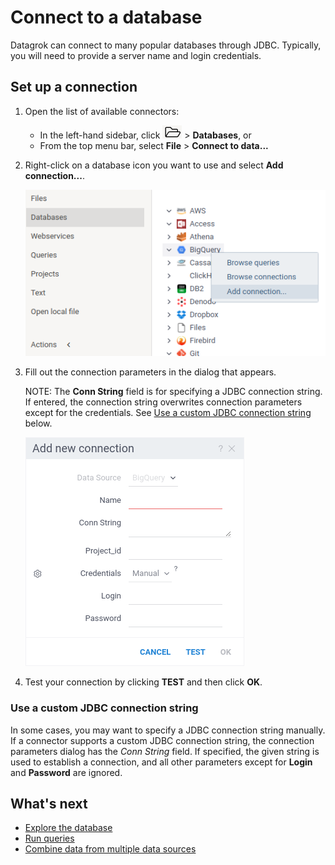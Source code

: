 # Connect to a database

Datagrok can connect to many popular databases through JDBC.
Typically, you will need to provide a server name and login credentials.

## Set up a connection

1. Open the list of available connectors:
    * In the left-hand sidebar, click ![Open](/help/images/open-icon.png) > **Databases**, or
    * From the top menu bar, select **File** > **Connect to data...**

2. Right-click on a database icon you want to use and select **Add connection...**.

    ![Add connection](/help/images/access/data-connection-tree.png)

3. Fill out the connection parameters in the dialog that appears.

    NOTE: The **Conn String** field is for specifying a JDBC connection string.
    If entered, the connection string overwrites connection parameters except for the credentials.
    See [Use a custom JDBC connection string](#use-a-custom-jdbc-connection-string) below.

    ![Connection parameters](/help/images/access/connection-properties.png)

4. Test your connection by clicking **TEST** and then click **OK**.
    
    
### Use a custom JDBC connection string

In some cases, you may want to specify a JDBC connection string manually.
If a connector supports a custom JDBC connection string, the connection parameters dialog has the *Conn String* field.
If specified, the given string is used to establish a connection, and all other parameters except for **Login** and **Password** are ignored.

## What's next

* [Explore the database]()
* [Run queries]()
* [Combine data from multiple data sources]()
